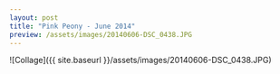 ```yaml
---
layout: post
title: "Pink Peony - June 2014"
preview: /assets/images/20140606-DSC_0438.JPG
---
```

![Collage]({{ site.baseurl }}/assets/images/20140606-DSC_0438.JPG)
